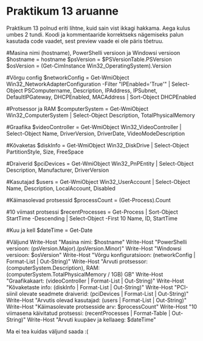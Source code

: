 # Praktikum 13 aruanne
Praktikum 13 polnud eriti lihtne, kuid sain vist ikkagi hakkama. Aega kulus umbes 2 tundi. Koodi ja kommentaaride korrektseks nägemiseks palun kasutada code vaadet, sest preview vaade ei ole päris tõetruu.



#Masina nimi (hostname), PowerShelli versioon ja Windowsi versioon
$hostname = hostname
$psVersion = $PSVersionTable.PSVersion
$osVersion = (Get-CimInstance Win32_OperatingSystem).Version

#Võrgu config
$networkConfig = Get-WmiObject Win32_NetworkAdapterConfiguration -Filter "IPEnabled='True'" | Select-Object PSComputername, Description, IPAddress, IPSubnet, DefaultIPGateway, DHCPEnabled, MACAddress | Sort-Object DHCPEnabled

#Protsessor ja RAM
$computerSystem = Get-WmiObject Win32_ComputerSystem | Select-Object Description, TotalPhysicalMemory

#Graafika
$videoController = Get-WmiObject Win32_VideoController | Select-Object Name, DriverVersion, DriverDate, VideoModeDescription

#Kõvaketas
$diskInfo = Get-WmiObject Win32_DiskDrive | Select-Object PartitionStyle, Size, FreeSpace

#Draiverid
$pciDevices = Get-WmiObject Win32_PnPEntity | Select-Object Description, Manufacturer, DriverVersion

#Kasutajad
$users = Get-WmiObject Win32_UserAccount | Select-Object Name, Description, LocalAccount, Disabled

#Käimasolevad protsessid
$processCount = (Get-Process).Count

#10 viimast protsessi
$recentProcesses = Get-Process | Sort-Object StartTime -Descending | Select-Object -First 10 Name, ID, StartTime

#Kuu ja kell
$dateTime = Get-Date


#Väljund
Write-Host "Masina nimi: $hostname"
Write-Host "PowerShelli versioon: $($psVersion.Major).$($psVersion.Minor)"
Write-Host "Windowsi versioon: $osVersion"
Write-Host "Võrgu konfiguratsioon: $($networkConfig | Format-List | Out-String)"
Write-Host "Arvuti protsessor: $($computerSystem.Description), RAM: $($computerSystem.TotalPhysicalMemory / 1GB) GB"
Write-Host "Graafikakaart: $($videoController | Format-List | Out-String)"
Write-Host "Kõvaketaste info: $($diskInfo | Format-List | Out-String)"
Write-Host "PCI-siinil olevate seadmete draiverid: $($pciDevices | Format-List | Out-String)"
Write-Host "Arvutis olevad kasutajad: $($users | Format-List | Out-String)"
Write-Host "Käimasolevate protsesside arv: $processCount"
Write-Host "10 viimasena käivitatud protsessi: $($recentProcesses | Format-Table | Out-String)"
Write-Host "Arvuti kuupäev ja kellaaeg: $dateTime"

Ma ei tea kuidas väljund saada :(

